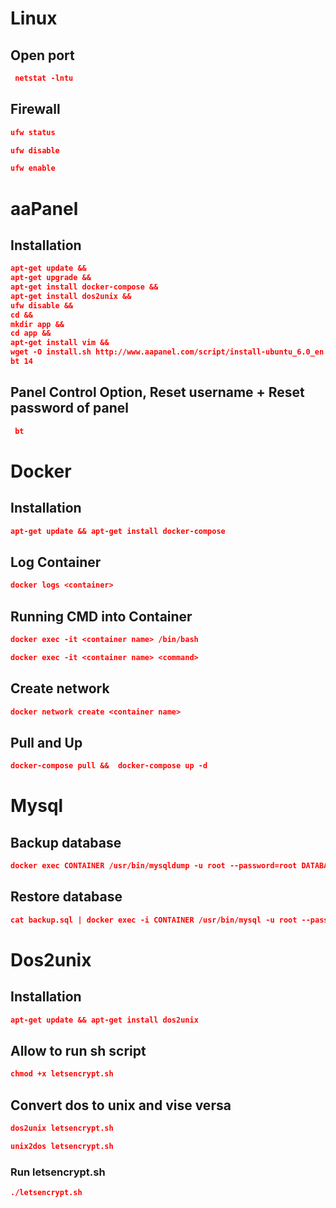 # Linux

## Open port

```json
 netstat -lntu
```

## Firewall

```json
ufw status
```

```json
ufw disable
```

```json
ufw enable
```

# aaPanel

## Installation

```json
apt-get update &&
apt-get upgrade &&
apt-get install docker-compose &&
apt-get install dos2unix &&
ufw disable &&
cd &&
mkdir app &&
cd app &&
apt-get install vim &&
wget -O install.sh http://www.aapanel.com/script/install-ubuntu_6.0_en.sh && sudo bash install.sh &&
bt 14
```

## Panel Control Option, Reset username + Reset password of panel

```json
 bt
```

# Docker

## Installation

```json
apt-get update && apt-get install docker-compose
```

## Log Container

```json
docker logs <container>
```

## Running CMD into Container

```json
docker exec -it <container name> /bin/bash
```

```json
docker exec -it <container name> <command>
```

## Create network

```json
docker network create <container name>
```

## Pull and Up

```json
docker-compose pull &&  docker-compose up -d
```

# Mysql

## Backup database

```json
docker exec CONTAINER /usr/bin/mysqldump -u root --password=root DATABASE > backup.sql
```

## Restore database

```json
cat backup.sql | docker exec -i CONTAINER /usr/bin/mysql -u root --password=root DATABASE
```

# Dos2unix

## Installation

```json
apt-get update && apt-get install dos2unix
```

## Allow to run sh script

```json
chmod +x letsencrypt.sh
```

## Convert dos to unix and vise versa

```json
dos2unix letsencrypt.sh
```

```json
unix2dos letsencrypt.sh
```

### Run letsencrypt.sh

```json
./letsencrypt.sh
```
